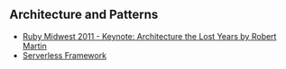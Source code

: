 ## Architecture and Patterns

* [Ruby Midwest 2011 - Keynote: Architecture the Lost Years by Robert Martin](https://www.youtube.com/watch?v=WpkDN78P884)
* [Serverless Framework](https://serverless.com/)